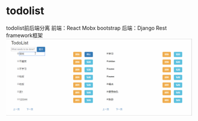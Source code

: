 # todolist
todolist前后端分离
前端：React Mobx bootstrap
后端：Django Rest framework框架
![image](https://github.com/elfac1997/todolist/blob/master/images/zuih1111ou.gif)
